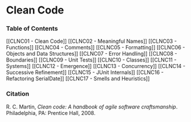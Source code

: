 # Clean Code

### Table of Contents

[[CLNC01 - Clean Code]]
[[CLNC02 - Meaningful Names]]
[[CLNC03 - Functions]]
[[CLNC04 - Comments]]
[[CLNC05 - Formatting]]
[[CLNC06 - Objects and Data Structures]]
[[CLNC07 - Error Handling]]
[[CLNC08 - Boundaries]]
[[CLNC09 - Unit Tests]]
[[CLNC10 - Classes]]
[[CLNC11 - Systems]]
[[CLNC12 - Emergence]]
[[CLNC13 - Concurrency]] 
[[CLNC14 - Successive Refinement]]
[[CLNC15 - JUnit Internals]]
[[CLNC16 - Refactoring SerialDate]]
[[CLNC17 - Smells and Heuristics]] 

### Citation

R. C. Martin, _Clean code: A handbook of agile software craftsmanship_. Philadelphia, PA: Prentice Hall, 2008.

